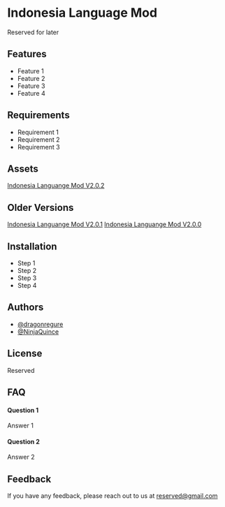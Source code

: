 
# Indonesia Language Mod

Reserved for later


## Features

- Feature 1
- Feature 2
- Feature 3
- Feature 4


## Requirements
- Requirement 1
- Requirement 2
- Requirement 3
## Assets
[Indonesia Languange Mod V2.0.2](https://github.com/dragonregure/IndonesianLanguageMod/raw/usable_mod_file/IndonesianLanguageMod-2.0.2.zip)
## Older Versions
[Indonesia Languange Mod V2.0.1](https://github.com/dragonregure/IndonesianLanguageMod/raw/usable_mod_file/IndonesianLanguageMod-2.0.1.zip)
[Indonesia Languange Mod V2.0.0](https://github.com/dragonregure/IndonesianLanguageMod/raw/usable_mod_file/IndonesianLanguageMod-2.0.0.zip)
## Installation

- Step 1
- Step 2
- Step 3
- Step 4
## Authors

- [@dragonregure](https://www.github.com/dragonregure)
- [@NinjaQuince](https://github.com/NinjaQuince)


## License

Reserved


## FAQ

#### Question 1

Answer 1

#### Question 2

Answer 2


## Feedback

If you have any feedback, please reach out to us at reserved@gmail.com

